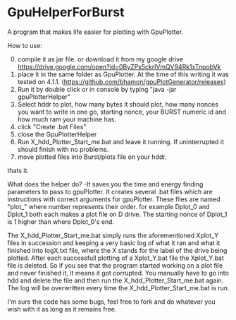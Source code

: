 # GpuHelperForBurst
A program that makes life easier for plotting with GpuPlotter.

How to use:

0. compile it as jar file. or download it from my google drive https://drive.google.com/open?id=0ByZPs5ckrlVmQV94Rk1xTnpobVk
1. place it in the same folder as GpuPlotter. At the time of this writing it was tested on 4.1.1. 
   (https://github.com/bhamon/gpuPlotGenerator/releases)
2. Run it by double click or in console by typing "java -jar gpuPlotterHelper"
3. Select hddr to plot, how many bytes it should plot, how many nonces you want to write in one go, starting nonce,
   your BURST numeric id and how much ram your machine has.
4. click "Create .bat Files"
5. close the GpuPlotterHelper
6. Run X_hdd_Plotter_Start_me.bat and leave it running. If uninterrupted it should finish with no problems.
7. move plotted files into Burst/plots file on your hddr.

thats it.


What does the helper do?
-It saves you the time and energy finding parameters to pass to gpuPlotter. It creates several .bat files which are instructions with
  correct arguments for gpuPlotter.
  These files are named "<Your hdd label>plot_<number>" where number represents their order.
  for example Dplot_0 and Dplot_1 both each makes a plot file on D drive. The starting nonce of Dplot_1 is 1 higher than where Dplot_0's end.
  
  The X_hdd_Plotter_Start_me.bat simply runs the aforementioned Xplot_Y files in succession and keeping a very basic log
  of what it ran and what it finished into logX.txt file, where the X stands for the label of the drive being plotted.
  After each successfull plotting of a Xplot_Y.bat file the Xplot_Y.bat file is deleted. So if you see that the program
  started working on a plot file and never finished it, it means it got corrupted. You manually have to go into hdd and
  delete the file and then run the X_hdd_Plotter_Start_me.bat again. The log will be overwritten every time the X_hdd_Plotter_Start_me.bat
  is run.

  I'm sure the code has some bugs, feel free to fork and do whatever you wish with it as long as it remains free.

  
